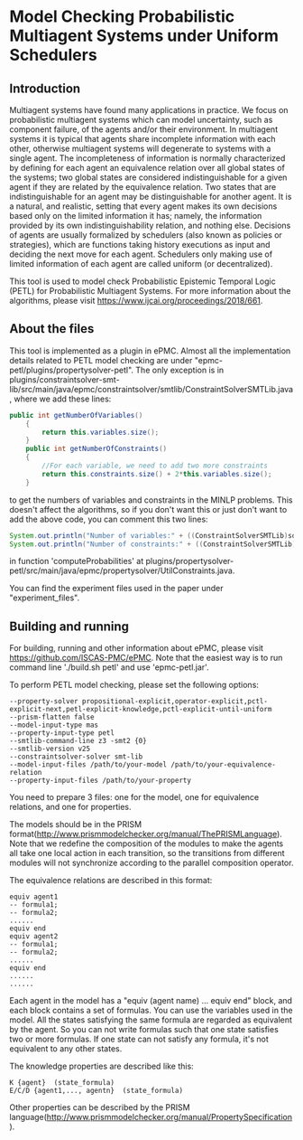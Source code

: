 # Model Checking Probabilistic Multiagent Systems under Uniform Schedulers

## Introduction
Multiagent systems have found many applications in practice. We focus on probabilistic multiagent systems which can model uncertainty, such as component failure, of the agents and/or their environment. In multiagent systems it is typical that agents share incomplete information with each other, otherwise multiagent systems will degenerate to systems with a single agent. The incompleteness of information is normally characterized by defining for each agent an equivalence relation over all global states of the systems; two global states are considered indistinguishable for a given agent if they are related by the equivalence relation. Two states that are indistinguishable for an agent may be distinguishable for another agent. It is a natural, and realistic, setting that every agent makes its own decisions based only on the limited information it has; namely, the information provided by its own indistinguishability relation, and nothing else. Decisions of agents are usually formalized by schedulers (also known as policies or strategies), which are functions taking history executions as input and deciding the next move for each agent. Schedulers only making use of limited information of each agent are called uniform (or decentralized).


This tool is used to model check Probabilistic Epistemic Temporal Logic (PETL) for Probabilistic Multiagent Systems. For more information about the algorithms, please visit https://www.ijcai.org/proceedings/2018/661.


## About the files
This tool is implemented as a plugin in ePMC. Almost all the implementation details related to PETL model checking are under "epmc-petl/plugins/propertysolver-petl". The only exception is in plugins/constraintsolver-smt-lib/src/main/java/epmc/constraintsolver/smtlib/ConstraintSolverSMTLib.java, where we add these lines:
```java
public int getNumberOfVariables()
	{
		return this.variables.size();
	}
	public int getNumberOfConstraints()
	{
		//For each variable, we need to add two more constraints
		return this.constraints.size() + 2*this.variables.size();
	}
```
to get the numbers of variables and constraints in the MINLP problems. This doesn't affect the algorithms, so if you don't want this or just don't want to add the above code, you can comment this two lines:
```java
System.out.println("Number of variables:" + ((ConstraintSolverSMTLib)solver).getNumberOfVariables());
System.out.println("Number of constraints:" + ((ConstraintSolverSMTLib)solver).getNumberOfConstraints());
```
in function 'computeProbabilities' at plugins/propertysolver-petl/src/main/java/epmc/propertysolver/UtilConstraints.java.

You can find the experiment files used in the paper under "experiment_files". 

## Building and running

For building, running and other information about ePMC, please visit https://github.com/ISCAS-PMC/ePMC. Note that the easiest way is to run command line './build.sh petl' and use 'epmc-petl.jar'.

To perform PETL model checking, please set the following options:
```
--property-solver propositional-explicit,operator-explicit,pctl-explicit-next,petl-explicit-knowledge,pctl-explicit-until-uniform
--prism-flatten false
--model-input-type mas
--property-input-type petl
--smtlib-command-line z3 -smt2 {0} 
--smtlib-version v25 
--constraintsolver-solver smt-lib 
--model-input-files /path/to/your-model /path/to/your-equivalence-relation 
--property-input-files /path/to/your-property
```
You need to prepare 3 files: one for the model, one for equivalence relations, and one for properties.

The models should be in the PRISM format(http://www.prismmodelchecker.org/manual/ThePRISMLanguage). Note that we redefine the composition of the modules to make the agents all take one local action in each transition, so the transitions from different modules will not synchronize according to the parallel composition operator.

The equivalence relations are described in this format:
```
equiv agent1
-- formula1;
-- formula2;
......
equiv end
equiv agent2
-- formula1;
-- formula2;
......
equiv end
......
......
```
Each agent in the model has a "equiv (agent name) ... equiv end" block, and each block contains a set of formulas. You can use the variables used in the model. All the states satisfying the same formula are regarded as equivalent by the agent. So you can not write formulas such that one state satisfies two or more formulas. If one state can not satisfy any formula, it's not equivalent to any other states.

The knowledge properties are described like this:
```
K {agent}  (state_formula)
E/C/D {agent1,..., agentn}  (state_formula)
```
Other properties can be described by the PRISM language(http://www.prismmodelchecker.org/manual/PropertySpecification).
